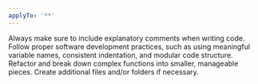 ```yaml
---
applyTo: '**'
---
```

Always make sure to include explanatory comments when writing code. Follow proper software development practices, such as using meaningful variable names, consistent indentation, and modular code structure. Refactor and break down complex functions into smaller, manageable pieces. Create additional files and/or folders if necessary.